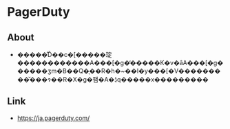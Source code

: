 # PagerDuty
## About
- �����̊Ď��c�[�����琔������������A���[�g�̒�����K�v�ȃA���[�g������ʒm�B��Q�̖��R�h�~��I�y���[�V���������̌���ɂ��R�X�g�팸�A�ڋq�����x���������
## Link
- https://ja.pagerduty.com/
